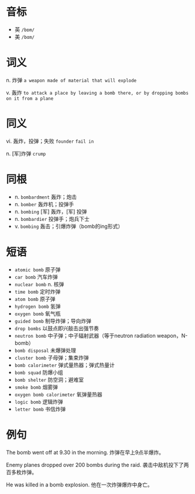# 音标

- 英 `/bɒm/`
- 美 `/bɑm/`

# 词义

n. 炸弹
`a weapon made of material that will explode`

v. 轰炸
`to attack a place by leaving a bomb there, or by dropping bombs on it from a plane`

# 同义

vi. 轰炸，投弹；失败
`founder` `fail in`

n. [军]炸弹
`crump`

# 同根

- n. `bombardment` 轰炸；炮击
- n. `bomber` 轰炸机；投弹手
- n. `bombing` [军] 轰炸，[军] 投弹
- n. `bombardier` 投弹手；炮兵下士
- v. `bombing` 轰击；引爆炸弹（bomb的ing形式）

# 短语

- `atomic bomb` 原子弹
- `car bomb` 汽车炸弹
- `nuclear bomb` n. 核弹
- `time bomb` 定时炸弹
- `atom bomb` 原子弹
- `hydrogen bomb` 氢弹
- `oxygen bomb` 氧气瓶
- `guided bomb` 制导炸弹；导向炸弹
- `drop bombs` 以鼓点即兴敲击出强节奏
- `neutron bomb` 中子弹；中子辐射武器（等于neutron radiation weapon，N-bomb）
- `bomb disposal` 未爆弹处理
- `cluster bomb` 子母弹；集束炸弹
- `bomb calorimeter` 弹式量热器；弹式热量计
- `bomb squad` 防爆小组
- `bomb shelter` 防空洞；避难室
- `smoke bomb` 烟雾弹
- `oxygen bomb calorimeter` 氧弹量热器
- `logic bomb` 逻辑炸弹
- `letter bomb` 书信炸弹

# 例句

The bomb went off at 9.30 in the morning.
炸弹在早上9点半爆炸。

Enemy planes dropped over 200 bombs during the raid.
袭击中敌机投下了两百多枚炸弹。

He was killed in a bomb explosion.
他在一次炸弹爆炸中身亡。


